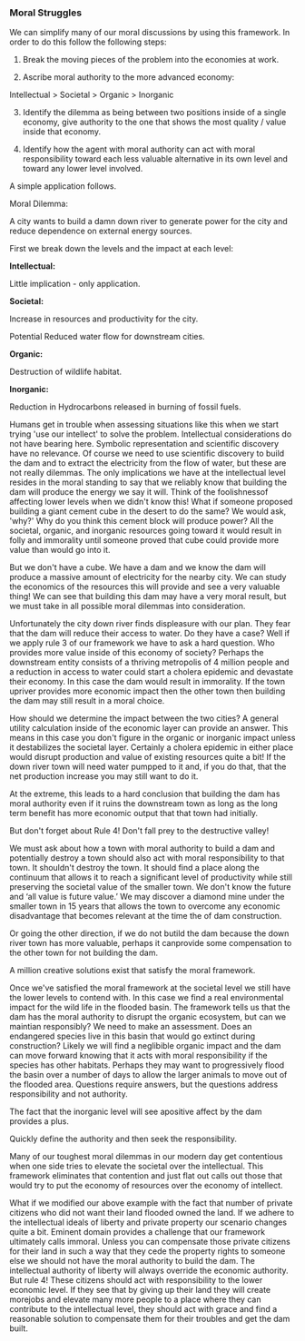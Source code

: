 
### Moral Struggles

We can simplify many of our moral discussions by using this framework. In order to do this follow the following steps:

1. Break the moving pieces of the problem into the economies at work.

2. Ascribe moral authority to the more advanced economy:

Intellectual > Societal > Organic > Inorganic

3. Identify the dilemma as being between two positions inside of a single economy, give authority to the one that shows the most quality / value inside that economy.

4. Identify how the agent with moral authority can act with moral responsibility toward each less valuable alternative in its own level and toward any lower level involved.

A simple application follows.

Moral Dilemma:

A city wants to build a damn down river to generate power for the city and reduce dependence on external energy sources.

First we break down the levels and the impact at each level:

**Intellectual:**

Little implication - only application.

**Societal:**

Increase in resources and productivity for the city.

Potential Reduced water flow for downstream cities.

**Organic:**

Destruction of wildlife habitat.

**Inorganic:**

Reduction in Hydrocarbons released in burning of fossil fuels.

Humans get in trouble when assessing situations like this when we start trying 'use our intellect' to solve the problem. Intellectual considerations do not have bearing here. Symbolic representation and scientific discovery have no relevance. Of course we need to use scientific discovery to build the dam and to extract the electricity from the flow of water, but these are not really dilemmas. The only implications we have at the intellectual level resides in the moral standing to say that we reliably know that building the dam will produce the energy we say it will. Think of the foolishnessof affecting lower levels when we didn't know this! What if someone proposed building a giant cement cube in the desert to do the same? We would ask, 'why?' Why do you think this cement block will produce power? All the societal, organic, and inorganic resources going toward it would result in folly and immorality until someone proved that cube could provide more value than would go into it.

But we don't have a cube. We have a dam and we know the dam will produce a massive amount of electricity for the nearby city. We can study the economics of the resources this will provide and see a very valuable thing! We can see that building this dam may have a very moral result, but we must take in all possible moral dilemmas into consideration.

Unfortunately the city down river finds displeasure with our plan. They fear that the dam will reduce their access to water. Do they have a case? Well if we apply rule 3 of our framework we have to ask a hard question. Who provides more value inside of this economy of society? Perhaps the downstream entity consists of a thriving metropolis of 4 million people and a reduction in access to water could start a cholera epidemic and devastate their economy. In this case the dam would result in immorality. If the town upriver provides more economic impact then the other town then building the dam may still result in a moral choice.

How should we determine the impact between the two cities? A general utility calculation inside of the economic layer can provide an answer. This means in this case you don't figure in the organic or inorganic impact unless it destabilizes the societal layer. Certainly a cholera epidemic in either place would disrupt production and value of existing resources quite a bit! If the down river town will need water pumpped to it and, if you do that, that the net production increase you may still want to do it.

At the extreme, this leads to a hard conclusion that building the dam has moral authority even if it ruins the downstream town as long as the long term benefit has more economic output that that town had initially.

But don't forget about Rule 4! Don't fall prey to the destructive valley!

We must ask about how a town with moral authority to build a dam and potentially destroy a town should also act with moral responsibility to that town. It shouldn't destroy the town. It should find a place along the continuum that allows it to reach a significant level of productivity while still preserving the societal value of the smaller town. We don't know the future and ‘all value is future value.’ We may discover a diamond mine under the smaller town in 15 years that allows the town to overcome any economic disadvantage that becomes relevant at the time the of dam construction.

Or going the other direction, if we do not butild the dam because the down river town has more valuable, perhaps it canprovide some compensation to the other town for not building the dam.

A million creative solutions exist that satisfy the moral framework.

Once we've satisfied the moral framework at the societal level we still have the lower levels to contend with. In this case we find a real environmental impact for the wild life in the flooded basin. The framework tells us that the dam has the moral authority to disrupt the organic ecosystem, but can we maintian responsibly? We need to make an assessment. Does an endangered species live in this basin that would go extinct during construction? Likely we will find a neglibible organic impact and the dam can move forward knowing that it acts with moral responsibility if the species has other habitats. Perhaps they may want to progressively flood the basin over a number of days to allow the larger animals to move out of the flooded area. Questions require answers, but the questions address responsibility and not authority.

The fact that the inorganic level will see apositive affect by the dam provides a plus.

Quickly define the authority and then seek the responsibility.

Many of our toughest moral dilemmas in our modern day get contentious when one side tries to elevate the societal over the intellectual. This framework eliminates that contention and just flat out calls out those that would try to put the economy of resources over the economy of intellect.

What if we modified our above example with the fact that number of private citizens who did not want their land flooded owned the land. If we adhere to the intellectual ideals of liberty and private property our scenario changes quite a bit. Eminent domain provides a challenge that our framework ultimately calls immoral. Unless you can compensate those private citizens for their land in such a way that they cede the property rights to someone else we should not have the moral authority to build the dam. The intellectual authority of liberty will always override the economic authority. But rule 4! These citizens should act with responsibility to the lower economic level. If they see that by giving up their land they will create morejobs and elevate many more people to a place where they can contribute to the intellectual level, they should act with grace and find a reasonable solution to compensate them for their troubles and get the dam built.

